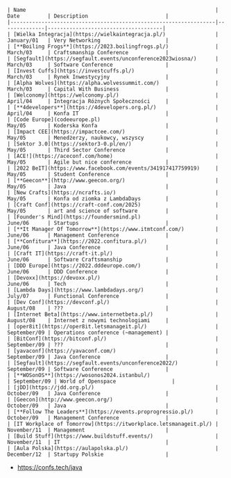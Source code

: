     | Name                                                             | Date         | Description                         |
    |------------------------------------------------------------------|--------------|-------------------------------------|
    | [Wielka Integracja](https://wielkaintegracja.pl/)                | January/01   | Very Networking                     |
    | [**Boiling Frogs**](https://2023.boilingfrogs.pl/)               | March/03     | Craftsmanship Conference            |
    | [Segfault](https://segfault.events/unconference2023wiosna/)      | March/03     | Software Conference                 |
    | [Invest Cuffs](https://investcuffs.pl/)                          | March/03     | Rynek Inwestycyjny                  |
    | [Alpha Wolves](https://alpha.wolvessummit.com/)                  | March/03     | Capital With Business               |
    | [Welconomy](https://welconomy.pl/)                               | April/04     | Integracja Różnych Społeczności     |
    | [**4developers**](https://4developers.org.pl/)                   | April/04     | Konfa IT                            |
    | [Code Europe](codeeurope.pl)                                     | May/05       | Koderska Konfa                      |
    | [Impact CEE](https://impactcee.com/)                             | May/05       | Menedżerzy, naukowcy, wszyscy       |
    | [Sektor 3.0](https://sektor3-0.pl/en/)                           | May/05       | Third Sector Conference             |
    | [ACE!](https://aceconf.com/home)                                 | May/05       | Agile but nice conference           |
    | [2022 BeIT](https://www.facebook.com/events/341917417759919)     | May/05       | Student Conference                  |
    | [**Geecon**](http://www.geecon.org/)                             | May/05       | Java                                |
    | [New Crafts](https://ncrafts.io/)                                | May/05       | Konfa od ziomka z LambdaDays        |
    | [Craft Conf](https://craft-conf.com/2025)                        | May/05       | art and science of software         |
    | [Founder's Mind](https://foundersmind.pl)                        | June/06      | Startups                            |
    | [**It Manager Of Tomorrow**](https://www.itmtconf.com/)          | June/06      | Management Conference               |
    | [**Confitura**](https://2022.confitura.pl/)                      | June/06      | Java Conference                     |
    | [Craft IT](https://craft-it.pl/)                                 | June/06      | Software Craftsmanship              |
    | [DDD Europe](https://2022.dddeurope.com/)                        | June/06      | DDD Conference                      |
    | [Devoxx](https://devoxx.pl/)                                     | June/06      | Tech                                |
    | [Lambda Days](https://www.lambdadays.org/)                       | July/07      | Functional Conference               |
    | [Dev Conf](https://devconf.pl/)                                  | August/08    | ???                                 |
    | [Internet Beta](https://www.internetbeta.pl/)                    | August/08    | Internet z nowymi technologiami     |
    | [oper8it](https://oper8it.letsmanageit.pl/)                      | September/09 | Operations conference (~management) |
    | [BitConf](https://bitconf.pl/)                                   | September/09 | ???                                 |
    | [yavaconf](https://yavaconf.com/)                                | September/09 | Java Conference                     |
    | [Segfault](https://segfault.events/unconference2022/)            | September/09 | Software Conference                 |
    | [**WOSonOS**](https://wosonos2024.istanbul/)                         | September/09 | World of Openspace                  |
    | [jDD](https://jdd.org.pl/)                                       | October/09   | Java Conference                     |
    | [Geecon](http://www.geecon.org/)                                 | October/09   | Java                                |
    | [**Follow The Leaders**](https://events.proprogressio.pl/)       | October/09   | Management Conference               |
    | [IT Workplace of Tomorrow](https://itworkplace.letsmanageit.pl/) | November/11  | Management                          |
    | [Build Stuff](https://www.buildstuff.events/)                    | November/11  | IT                                  |
    | [Aula Polska](https://aulapolska.pl/)                            | December/12  | Startupy Polskie                    |

- https://confs.tech/java
